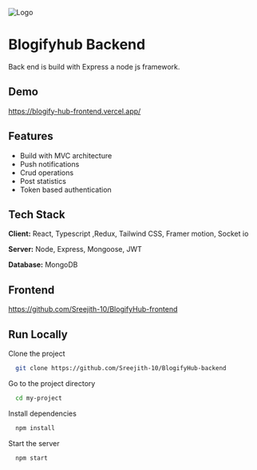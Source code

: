 
![Logo](https://socialify.git.ci/Sreejith-10/BlogifyHub-backend/image?language=1&name=1&pattern=Signal&theme=Light)


# Blogifyhub Backend 

Back end is build with Express a node js framework.



## Demo

https://blogify-hub-frontend.vercel.app/


## Features

- Build with MVC architecture 
- Push notifications 
- Crud operations
- Post statistics
- Token based authentication


## Tech Stack

**Client:** React, Typescript ,Redux, Tailwind CSS, Framer motion, Socket io 

**Server:** Node, Express, Mongoose, JWT

**Database:** MongoDB 


## Frontend 

https://github.com/Sreejith-10/BlogifyHub-frontend
## Run Locally

Clone the project

```bash
  git clone https://github.com/Sreejith-10/BlogifyHub-backend
```

Go to the project directory

```bash
  cd my-project
```

Install dependencies

```bash
  npm install
```

Start the server

```bash
  npm start
```

